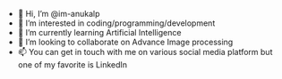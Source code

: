 - 👋 Hi, I’m @im-anukalp
- 👀 I’m interested in coding/programming/development 
- 🌱 I’m currently learning Artificial Intelligence 
- 💞️ I’m looking to collaborate on Advance Image processing 
- 📫 You can get in touch with me on various social media platform but one of my favorite is LinkedIn 

<!---
im-anukalp/im-anukalp is a ✨ special ✨ repository because its `README.md` (this file) appears on your GitHub profile.
You can click the Preview link to take a look at your changes.
--->
